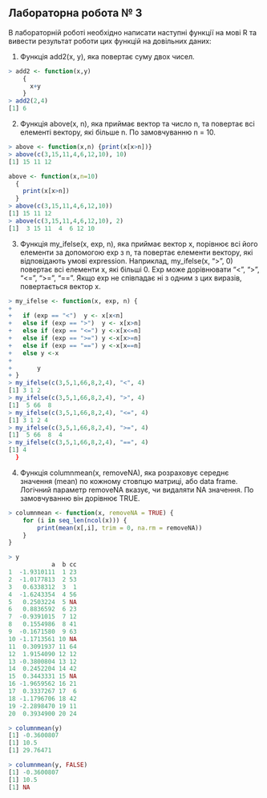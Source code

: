 ## Лабораторна робота № 3

В лабораторній роботі необхідно написати наступні функції на мові R та вивести результат роботи цих функцій на довільних даних:

1.	Функція add2(x, y), яка повертає суму двох чисел.
```r
> add2 <- function(x,y) 
    {
      x+y
    }
> add2(2,4)
[1] 6
```
2.	Функція above(x, n), яка приймає вектор та число n, та повертає всі елементі вектору, які більше n. По замовчуванню n = 10.
```r
> above <- function(x,n) {print(x[x>n])}
> above(c(3,15,11,4,6,12,10), 10)
[1] 15 11 12

above <- function(x,n=10) 
  {
    print(x[x>n])
  }
> above(c(3,15,11,4,6,12,10))
[1] 15 11 12
> above(c(3,15,11,4,6,12,10), 2)
[1]  3 15 11  4  6 12 10
```

3.	Функція my_ifelse(x, exp, n), яка приймає вектор x, порівнює всі його елементи за допомогою exp з n, та повертає елементи вектору, які відповідають умові expression. Наприклад, my_ifelse(x, “>”, 0) повертає всі елементи x, які більші 0. Exp може дорівнювати “<”, “>”, “<=”, “>=”, “==”. Якщо exp не співпадає ні з одним з цих виразів, повертається вектор x.
```r
> my_ifelse <- function(x, exp, n) {
+       
+   if (exp == "<")  y <- x[x<n]
+   else if (exp == ">")  y <- x[x>n]
+   else if (exp == "<=") y <-x[x<=n]
+   else if (exp == ">=") y <-x[x>=n]
+   else if (exp == "==") y <-x[x==n]
+   else y <-x
+       
+       y
+ }
> my_ifelse(c(3,5,1,66,8,2,4), "<", 4)
[1] 3 1 2
> my_ifelse(c(3,5,1,66,8,2,4), ">", 4)
[1]  5 66  8
> my_ifelse(c(3,5,1,66,8,2,4), "<=", 4)
[1] 3 1 2 4
> my_ifelse(c(3,5,1,66,8,2,4), ">=", 4)
[1]  5 66  8  4
> my_ifelse(c(3,5,1,66,8,2,4), "==", 4)
[1] 4
  }
  ```
  
4.	Функція columnmean(x, removeNA), яка розраховує середнє значення (mean) по кожному стовпцю матриці, або data frame. Логічний параметр removeNA вказує, чи видаляти NA значення. По замовчуванню він дорівнює TRUE.
```r
> columnmean <- function(x, removeNA = TRUE) {
    for (i in seq_len(ncol(x))) {
        print(mean(x[,i], trim = 0, na.rm = removeNA))
    }
}

> y
            a  b cc
1  -1.9310111  1 23
2  -1.0177813  2 53
3   0.6338312  3  1
4  -1.6243354  4 56
5   0.2503224  5 NA
6   0.8836592  6 23
7  -0.9391015  7 12
8   0.1554986  8 41
9  -0.1671580  9 63
10 -1.1713561 10 NA
11  0.3091937 11 64
12  1.9154090 12 12
13 -0.3800804 13 12
14  0.2452204 14 42
15  0.3443331 15 NA
16 -1.9659562 16 21
17  0.3337267 17  6
18 -1.1796706 18 42
19 -2.2898470 19 11
20  0.3934900 20 24

> columnmean(y)
[1] -0.3600807
[1] 10.5
[1] 29.76471

> columnmean(y, FALSE)
[1] -0.3600807
[1] 10.5
[1] NA
```



